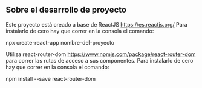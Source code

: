 ## Sobre el desarrollo de proyecto

Este proyecto está creado a base de ReactJS https://es.reactjs.org/ Para instalarlo de cero hay que correr en la consola el comando:

npx create-react-app nombre-del-proyecto

Utiliza react-router-dom https://www.npmjs.com/package/react-router-dom para correr las rutas de acceso a sus componentes. Para instalarlo de cero hay que correr en la consola el comando:

npm install --save react-router-dom
